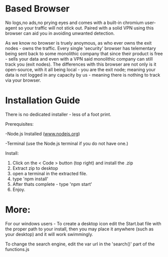 # Based Browser

No logs,no ads,no prying eyes and comes with a built-in chromium user-agent so your traffic will not stick out. Paired with a solid VPN using this browser can aid you in avoiding unwanted detection.

As we know no browser is truely anoymous, as who ever owns the exit nodes - owns the traffic. Every single 'security' browser has telementary being sent back to some monolithic company that since their product is free - sells your data and even with a VPN said monolithic company can still track you (exit nodes). The differences with this browser are not only is it open-source, with it all being local - you are the exit node; meaning your data is not logged in any capacity by us - meaning there is nothing to track via your browser.
# Installation Guide

There is no dedicated installer - less of a foot print.

Prerequisites:

-Node.js Installed (www.nodejs.org)

-Terminal (use the Node.js terminal if you do not have one.)

Install:
1. Click on the < Code > button (top right) and install the .zip
2. Extract zip to desktop
3. open a terminal in the extracted file.
4. type 'npm install'
5. After thats complete - type 'npm start'
6. Enjoy.


# More:
For our windows users - To create a desktop icon edit the Start.bat file with the proper path to your install, then you may place it anywhere (such as your desktop) and it will work swimmingly.

To change the search engine, edit the var url in the 'search()' part of the functions.js
